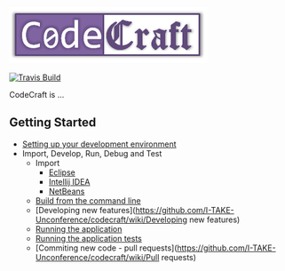 ![CodeCraft logo](https://raw.githubusercontent.com/I-TAKE-Unconference/codecraft/master/static/img/codecraft-logo-small.png)

[![Travis Build](https://api.travis-ci.org/I-TAKE-Unconference/codecraft.png)](https://travis-ci.org/I-TAKE-Unconference/codecraft)


CodeCraft is ...

## Getting Started
  - [Setting up your development environment](https://github.com/I-TAKE-Unconference/codecraft/wiki/Setting-up-your-development-environment)
  - Import, Develop, Run, Debug and Test
    - Import
      * [Eclipse](https://github.com/I-TAKE-Unconference/codecraft/wiki/Gradle-and-Eclipse)
      * [Intellij IDEA](https://github.com/I-TAKE-Unconference/codecraft/wiki/Gradle-and-Intellij-IDEA)
      * [NetBeans](https://github.com/I-TAKE-Unconference/codecraft/wiki/Gradle-and-NetBeans)
    - [Build from the command line](https://github.com/I-TAKE-Unconference/codecraft/wiki/Gradle-on-the-Commandline)
    - [Developing new features](https://github.com/I-TAKE-Unconference/codecraft/wiki/Developing new features)
    - [Running the application](https://github.com/I-TAKE-Unconference/codecraft/wiki/Running-the-application)
    - [Running the application tests](https://github.com/I-TAKE-Unconference/codecraft/wiki/Running-tests)
    - [Commiting new code - pull requests](https://github.com/I-TAKE-Unconference/codecraft/wiki/Pull requests)
